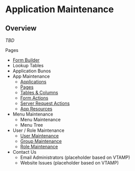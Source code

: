 # Application Maintenance

## Overview

_TBD_

Pages

* [Form Builder](Form-Builder "Form Builder")
* Lookup Tables
* Application Bunos
* App Maintenance
  * [Applications](Applications "Application Maintenance")
  * [Pages](Pages "Page Maintenance")
  * [Tables & Columns](Tables-and-Columns "Table and Column Maintenance")
  * [Form Actions](Form-Actions "Form Actions Maintenance")
  * [Server Request Actions](Server-Request-Actions "Server Actions Maintenance")
  * [App Resources](Resources "Resource Maintenance")
* Menu Maintenance
  * Menu Maintenance
  * Menu Tree
* User / Role Maintenance
  * [User Maintenance](Users "User Maintenance")
  * [Group Maintenance](Groups "Group Maintenance")
  * [Role Maintenance](Roles "Role Maintenance")
* Contact Us
  * Email Administrators (placeholder based on VTAMP)
  * Website Issues (placeholder based on VTAMP)